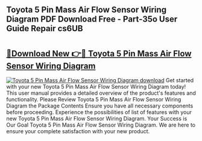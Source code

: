 ## Toyota 5 Pin Mass Air Flow Sensor Wiring Diagram PDF Download Free - Part-35o User Guide Repair cs6UB

# <h2><a href="http://dfngw9n.blite.top/?on=Toyota+5+Pin+Mass+Air+Flow+Sensor+Wiring+Diagram">🔗Download New 👉🔴 Toyota 5 Pin Mass Air Flow Sensor Wiring Diagram</a></h2>

[![Toyota 5 Pin Mass Air Flow Sensor Wiring Diagram download](https://i.imgur.com/lujVjoI.png)](http://dfngw9n.blite.top/?on=Toyota+5+Pin+Mass+Air+Flow+Sensor+Wiring+Diagram)
Get started with your new Toyota 5 Pin Mass Air Flow Sensor Wiring Diagram today! This user manual provides a detailed overview of the product's features and functionality. Please Review Toyota 5 Pin Mass Air Flow Sensor Wiring Diagram the Package Contents Ensure you have all necessary components before proceeding. Experience the possibilities of list of features with your new Toyota 5 Pin Mass Air Flow Sensor Wiring Diagram. Your Success is Our Goal Toyota 5 Pin Mass Air Flow Sensor Wiring Diagram. We are here to ensure your complete satisfaction with your new product.
